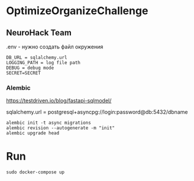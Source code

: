 # OptimizeOrganizeChallenge

## NeuroHack Team

.env - нужно создать файл окружения

```
DB_URL = sqlalchemy.url
LOGGING_PATH = log file path
DEBUG = debug mode
SECRET=SECRET
```

### Alembic

https://testdriven.io/blog/fastapi-sqlmodel/

sqlalchemy.url = postgresql+asyncpg://login:password@db:5432/dbname

```shell
alembic init -t async migrations
alembic revision --autogenerate -m "init"
alembic upgrade head 
```

# Run

```shell
sudo docker-compose up
```
